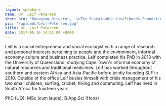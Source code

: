 ```yaml
---
layout: speakers
name: Dr. Leif Petersen
short_bio: "Managing Director,  \nThe Sustainable Livelihoods Foundation"
pic: "/uploads/Leif-Petersen.jpg"
title: Dr. Leif Petersen
date: 2017-05-16 14:55:04 +0000
---
```


Leif is a social entrepreneur and social ecologist with a range of research and personal interests pertaining to people and the environment, informal economy culture and business practice. Leif completed his PhD in 2013 with the University of Queensland, studying Cape Town's informal economy of natural resources and traditional medicines. Leif has worked throughout southern and eastern Africa and Asia-Pacific before jointly founding SLF in 2010. Outside of the office Leif busies himself with crisis management of his two small children, surfing, cricket, hiking and commuting. Leif has lived in South Africa for fourteen years.

PhD (UQ); MSc (cum laude); B.App.Sci (Hons)
